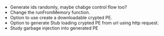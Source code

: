 + Generate ids randomly, maybe chabge control flow too?
+ Change the runFromMemory function.
+ Option to use create a downloadable crypted PE.
+ Option to generate Stub loading crypted PE from url using http request.
+ Study garbage injection into generated PE

